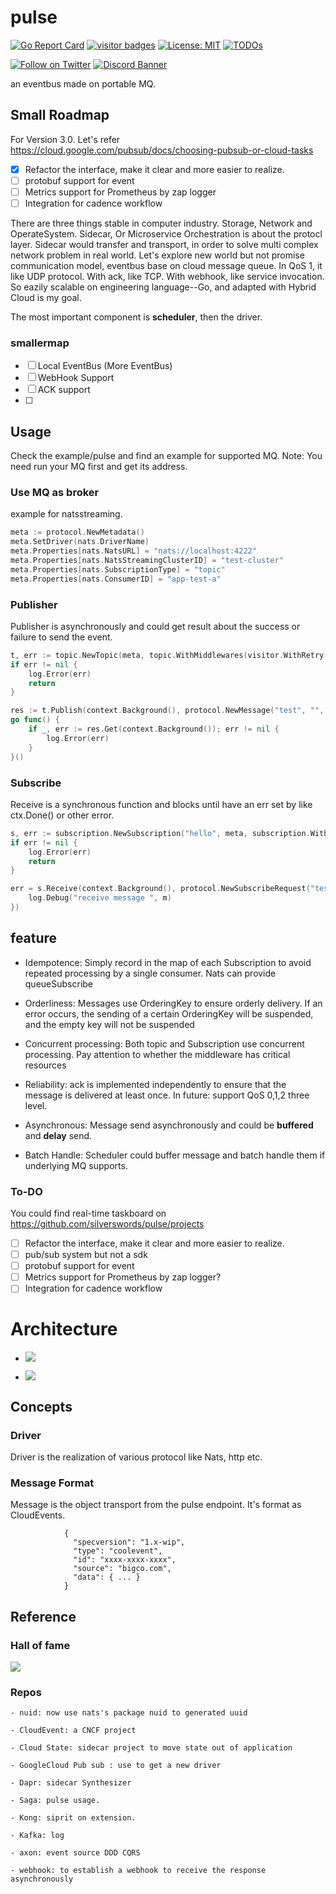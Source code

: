 # pulse
[![Go Report Card](https://goreportcard.com/badge/github.com/silverswords/pulse)](https://goreportcard.com/report/github.com/silverswords/pulse)
[![visitor badges](https://visitor-badge.laobi.icu/badge?page_id=silverswords.pulse)](https://github.com/abserari)
[![License: MIT](https://img.shields.io/badge/License-MIT-yellow.svg)](https://opensource.org/licenses/MIT)
[![TODOs](https://badgen.net/https/api.tickgit.com/badgen/github.com/silverswords/pulse)](https://www.tickgit.com/browse?repo=github.com/silverswords/pulse)

<!-- [![Docker Pulls](https://img.shields.io/docker/pulls/yhyddr/pulse)](https://hub.docker.com/r/yhydddr) -->
[![Follow on Twitter](https://img.shields.io/twitter/follow/abserari.svg?style=social&logo=twitter)](https://twitter.com/intent/follow?screen_name=abserari)
[![Discord Banner](https://discord.com/api/guilds/771388143148073040/widget.png?style=banner2)](https://discord.gg/rRwryXfj3u)

an eventbus made on portable MQ.

## Small Roadmap
For Version 3.0. Let's refer https://cloud.google.com/pubsub/docs/choosing-pubsub-or-cloud-tasks

- [x] Refactor the interface, make it clear and more easier to realize.
- [ ] protobuf support for event
- [ ] Metrics support for Prometheus by zap logger
- [ ] Integration for cadence workflow

There are three things stable in computer industry. Storage, Network and OperateSystem.
Sidecar, Or Microservice Orchestration is about the protocl layer. Sidecar would transfer and transport, in order to solve multi complex network problem in real world.
Let's explore new world but not promise communication model, eventbus base on cloud message queue. In QoS 1, it like UDP protocol. With ack, like TCP. With webhook, like service invocation. So eazily scalable on engineering language--Go, and adapted with Hybrid Cloud is my goal.

The most important component is **scheduler**, then the driver.

### smallermap
- [ ] Local EventBus (More EventBus)
- [ ] WebHook Support
- [ ] ACK support
- [ ] 

## Usage
Check the example/pulse and find an example for supported MQ. 
Note: You need run your MQ first and get its address.

### Use MQ as broker
example for natsstreaming.
```go
meta := protocol.NewMetadata()
meta.SetDriver(nats.DriverName)
meta.Properties[nats.NatsURL] = "nats://localhost:4222"
meta.Properties[nats.NatsStreamingClusterID] = "test-cluster"
meta.Properties[nats.SubscriptionType] = "topic"
meta.Properties[nats.ConsumerID] = "app-test-a"

```

### Publisher
Publisher is asynchronously and could get result about the success or failure to send the event.
```go
t, err := topic.NewTopic(meta, topic.WithMiddlewares(visitor.WithRetry(3)))
if err != nil {
    log.Error(err)
    return
}

res := t.Publish(context.Background(), protocol.NewMessage("test", "", []byte("hello")))
go func() {
    if _, err := res.Get(context.Background()); err != nil {
    	log.Error(err)
    }
}()
```

### Subscribe
Receive is a synchronous function and blocks until have an err set by like ctx.Done() or other error.
```go
s, err := subscription.NewSubscription("hello", meta, subscription.WithCount())
if err != nil {
    log.Error(err)
    return
}

err = s.Receive(context.Background(), protocol.NewSubscribeRequest("test", meta), func(ctx context.Context, m *protocol.Message) {
    log.Debug("receive message ", m)
})
```


## **feature**

- Idempotence: Simply record in the map of each Subscription to avoid repeated processing by a single consumer. Nats can provide queueSubscribe

- Orderliness: Messages use OrderingKey to ensure orderly delivery. If an error occurs, the sending of a certain OrderingKey will be suspended, and the empty key will not be suspended

- Concurrent processing: Both topic and Subscription use concurrent processing. Pay attention to whether the middleware has critical resources

- Reliability: ack is implemented independently to ensure that the message is delivered at least once.
    In future: support QoS 0,1,2 three level.
 
- Asynchronous: Message send asynchronously and could be **buffered** and **delay** send. 

- Batch Handle: Scheduler could buffer message and batch handle them if underlying MQ supports.

### **To-DO**
You could find real-time taskboard on https://github.com/silverswords/pulse/projects
- [ ] Refactor the interface, make it clear and more easier to realize.
- [ ] pub/sub system but not a sdk
- [ ] protobuf support for event
- [ ] Metrics support for Prometheus by zap logger?
- [ ] Integration for cadence workflow

# Architecture
  - ![](https://firebasestorage.googleapis.com/v0/b/firescript-577a2.appspot.com/o/imgs%2Fapp%2Fcomputer%2FWOjfpzAWwh.png?alt=media&token=376cb2ea-ab64-4887-9366-c1e23891cdcd)
   
  - ![](https://firebasestorage.googleapis.com/v0/b/firescript-577a2.appspot.com/o/imgs%2Fapp%2Fcomputer%2FiPkp26NkMs.png?alt=media&token=432e16bb-ea5e-4faf-96ae-466924a3f932)

## Concepts
### Driver
Driver is the realization of various protocol like Nats, http etc.

### Message Format
Message is the object transport from the pulse endpoint. It's format as CloudEvents.
                
                {
                  "specversion": "1.x-wip",
                  "type": "coolevent",
                  "id": "xxxx-xxxx-xxxx",
                  "source": "bigco.com",
                  "data": { ... }
                }

  
## Reference

### Hall of fame
<a href="https://github.com/zhenghaoz/gorse/graphs/contributors">
  <img src="https://contrib.rocks/image?repo=silverswords/pulse" />
</a>

### Repos

    - nuid: now use nats's package nuid to generated uuid

    - CloudEvent: a CNCF project

    - Cloud State: sidecar project to move state out of application

    - GoogleCloud Pub sub : use to get a new driver

    - Dapr: sidecar Synthesizer

    - Saga: pulse usage.

    - Kong: siprit on extension.

    - Kafka: log
    
    - axon: event source DDD CQRS
    
    - webhook: to establish a webhook to receive the response asynchronously
    
 

